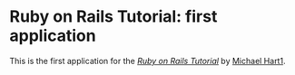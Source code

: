 # Ruby on Rails Tutorial: first application

This is the first application for the 
[*Ruby on Rails Tutorial*](http://railstutorial.org/)
by [Michael Hart1](http://michaelhart1.com/).
